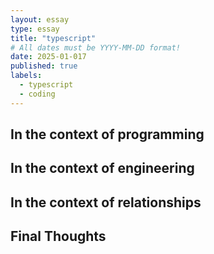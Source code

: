 ```yaml
---
layout: essay
type: essay
title: "typescript"
# All dates must be YYYY-MM-DD format!
date: 2025-01-017
published: true
labels:
  - typescript
  - coding
---
```


## In the context of programming


## In the context of engineering


## In the context of relationships



## Final Thoughts


